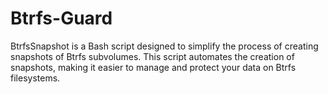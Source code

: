 # Btrfs-Guard
BtrfsSnapshot is a Bash script designed to simplify the process of creating snapshots of Btrfs subvolumes. This script automates the creation of snapshots, making it easier to manage and protect your data on Btrfs filesystems.
